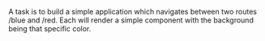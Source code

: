 A task is to build a simple application which navigates between two routes /blue and /red. Each will render a simple component with the background being that specific color. 
